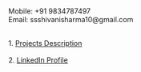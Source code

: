 <div class=“row” style=“height:500px”>
 <div class=“column” style=“width:50%“>
<!--    <img src=“/images/my_pic.jpeg” alt=“Avatar” style=“width:300px”><br> -->
   <br><p>
   Mobile: +91 9834787497<br>
   Email:  ssshivanisharma10@gmail.com</p>
 </div>
 <div class=“column” style=“width:50%“>
    <br>
   1. <a href="https://docs.google.com/spreadsheets/d/1cqnQtk0iNMu_QEe1E56HM6Ull4Ce1Rb6mboTw1yW2W4/edit?usp=sharing">Projects Description</a><br><br>
   2. <a href=“https://www.linkedin.com/in/shivanisharma123”>LinkedIn Profile</a> <br><br>
<!--    3. <a href=“https://github.com/keyurtalathi?tab=repositories”>GIT</a><br><br> -->
<!--    3. <a href=“https://drive.google.com/open?id=1lJFM7ZW_87SNwXERka0h11xtIJ2jw6S8”>Resume</a> -->
 </div>
</div
